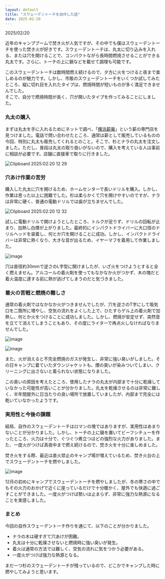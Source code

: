 ```yaml
---
layout: default
title: "スウェーデントーチを自作した話"
date: 2025-02-20
---
```


2025/02/20

近年のキャンプブームで焚き火が人気ですが、その中でも僕はスウェーデントーチを使った焚き火が好きです。スウェーデントーチは、丸太に切り込みを入れる、または穴を開けることで、コンパクトながら長時間燃焼させることができる丸太です。さらに、トーチの上に鍋などを載せて調理も可能です。

このスウェーデントーチは数時間燃え続けるので、夕方に火をつけると夜まで楽しめるのが魅力です。しかし、市販のスウェーデントーチをいくつか試してみたところ、縦に切れ目を入れたタイプは、燃焼時間が短いものが多く満足できませんでした。  
そこで、自分で燃焼時間が長く、穴が開いたタイプを作ってみることにしました。

### 丸太の購入

まずは丸太を手に入れるためにネットで調べ、「[横浜薪庵](http://yokohamamakian.angry.jp)」という薪の専門店を見つけました。電話で問い合わせたところ、通常は薪として販売しているものの今回、特別に丸太も販売してくれるとのこと。そこで、杉とナラの丸太を注文しました。ただし、普段は丸太の取り扱いがないので、購入を考えている人は事前に相談が必要です。店舗に直接車で取りに行きました。  

![Clipboard 2025:02:20 12 29](https://github.com/user-attachments/assets/ffa2c11c-7eb2-48b4-ac20-a885fadcd28d)


### 穴あけ作業の苦労

購入した丸太に穴を開けるため、ホームセンターで長いドリルを購入。しかし、作業は思った以上に困難でした。杉は柔らかくて穴を開けやすいのですが、ナラは非常に硬く、普通の電動ドリルでは歯が立ちませんでした。

![Clipboard 2025:02:20 12 32](https://github.com/user-attachments/assets/fea0486f-944c-42ab-a002-4c286e27e30e)

試しに電動ドリルで開けようとしたところ、トルクが足りず、ドリルの回転が止まり、加熱し白煙が上がりました。最終的にインパクトドライバーに大口径のドリルヘッドを装着し、何とか穴を開けることに成功。しかし、インパクトドライバーは非常に熱くなり、大きな音が出るため、イヤーマフを着用して作業しました。

![image](https://github.com/user-attachments/assets/d1195790-6c29-452b-9745-7512c1a82173)




穴は直径約30mmで逆さのL字型に開けましたが、いざ火をつけようとすると全く燃えません。アルコールの着火剤を使ってもなかなか火がつかず、木の塊だと着火温度に達する前に熱が逃げてしまうのだと気づきました。

### 着火の苦戦と燃焼の難しさ

通常の着火剤ではなかなか火がつきませんでしたが、穴を逆さのT字にして吸気口を二箇所に増やし、空気の流れをよくした上で、ひたすらゲル上の着火剤で加熱し、何とか火をつけることに成功しました。しかし、燃焼が安定せず、突然音を立てて消えてしまうこともあり、その度にライターで再点火しなければなりませんでした。

![image](https://github.com/user-attachments/assets/bf281512-9f98-4111-b0fc-793e48e34272)

  ![image](https://github.com/user-attachments/assets/6dcb4a52-7187-4885-8c31-b96a70ee7978)


また、火が消えると不完全燃焼のガスが発生し、非常に強い臭いがしました。その日キャンプに着ていたダウンジャケットも、煙の臭いが染みついてしまい、クリーニングに出さないと着られない状態になりました。

この臭いの原因を考えたところ、使用したナラの丸太が内部まで十分に乾燥していなかった可能性が高いことが分かりました。丸太を乾燥させるのは非常に難しく、半年間屋外に日当たりの良い場所で放置していましたが、内部まで完全には乾いていなかったようです。

### 実用性と今後の課題

結局、自作のスウェーデントーチはロマンの塊ではありますが、実用性はあまりないことが分かりました。しかし、トーチの上に鍋を置いてビーフシチューを作ったところ、火力は十分で、ぐつぐつ煮立つほどの強烈な火力がありました。また、一度火がつけば真夜中まで燃え続けるので、焚き火を十分に楽しめました。

焚き火をする際、最近は直火禁止のキャンプ場が増えているため、焚き火台の上でスウェーデントーチを燃やしました。  

![image](https://github.com/user-attachments/assets/b78bba85-0678-424d-9f23-14695aa160e3)


12月の初めにキャンプでスウェーデントーチを燃やしましたが、冬の寒さの中でもその火力のおかげで近くに座っているだけで十分暖かく、屋外でも快適に過ごすことができました。一度火がつけば勢いは止まらず、非常に強力な熱源になることを実感しました。

### まとめ

今回の自作スウェーデントーチ作りを通じて、以下のことが分かりました。
- ナラの木は硬すぎて穴あけが困難。
- 丸太は十分に乾燥させないと燃焼時に強い臭いが発生。
- 着火は通常の方法では難しく、空気の流れに気をつかう必要がある。
- 一度火がつけば強力な熱源となる。

まだ一つ杉のスウェーデントーチが残っているので、どこかでキャンプした時に燃やしてみようと思います。  


